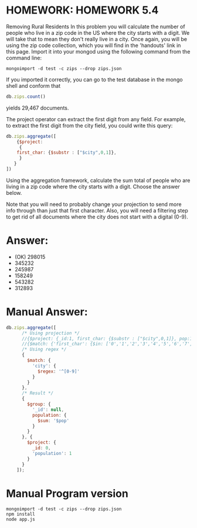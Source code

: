 # HOMEWORK: HOMEWORK 5.4

Removing Rural Residents
In this problem you will calculate the number of people who live in a zip code in the US where the city starts with a digit. We will take that to mean they don't really live in a city. Once again, you will be using the zip code collection, which you will find in the 'handouts' link in this page. Import it into your mongod using the following command from the command line:
```
mongoimport -d test -c zips --drop zips.json
```
If you imported it correctly, you can go to the test database in the mongo shell and conform that
```javascript
db.zips.count()
````

yields 29,467 documents.

The project operator can extract the first digit from any field. For example, to extract the first digit from the city field, you could write this query:
```javascript
db.zips.aggregate([
    {$project:
     {
	first_char: {$substr : ["$city",0,1]},
     }
   }
])
```
Using the aggregation framework, calculate the sum total of people who are living in a zip code where the city starts with a digit. Choose the answer below.

Note that you will need to probably change your projection to send more info through than just that first character. Also, you will need a filtering step to get rid of all documents where the city does not start with a digital (0-9).

# Answer:
- (OK) 298015
- 345232
- 245987
- 158249
- 543282
- 312893

# Manual Answer:
```javascript
db.zips.aggregate([
      /* Using projection */
      //{$project: {_id:1, first_char: {$substr : ["$city",0,1]}, pop:1 }},
      //{$match: {'first_char': {$in: ['0','1','2','3','4','5','6','7','8','9']} }},
      /* Using regex */
      {
        $match: {
          'city': {
            $regex: '^[0-9]'
          }
        }
      },
      /* Result */
      {
        $group: {
          '_id': null,
          population: {
            $sum: '$pop'
          }
        }
      }, {
        $project: {
          _id: 0,
          'population': 1
        }
      }
    ]);
```
# Manual Program version
```
mongoimport -d test -c zips --drop zips.json
npm install
node app.js
```
